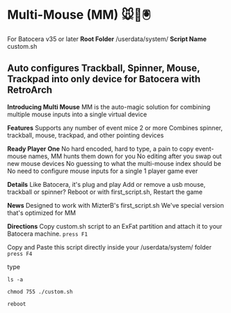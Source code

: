 # Multi-Mouse (MM) 🐭👾🖲️

For Batocera v35 or later
**Root Folder**
/userdata/system/
**Script Name**
custom.sh

## Auto configures Trackball, Spinner, Mouse, Trackpad into only device for Batocera with RetroArch

**Introducing Multi Mouse**
MM is the  auto-magic solution for combining multiple mouse inputs into a single virtual device

**Features**
Supports any number of event mice 2 or more
Combines spinner, trackball, mouse, trackpad, and other pointing devices

**Ready Player One**
No hard encoded, hard to type, a pain to copy event-mouse names, MM hunts them down for you
No editing after you swap out new mouse devices
No guessing to what the multi-mouse index should be
No need to configure mouse inputs for a single 1 player game ever

**Details**
Like Batocera, it's plug and play
Add or remove a usb mouse, trackball or spinner?
Reboot or with first_script.sh, Restart the game

**News**
Designed to work with MizterB's first_script.sh
We've special version that's optimized for MM

**Directions**
Copy custom.sh script to an ExFat partition and attach it to your Batocera machine.
`press F1`

Copy and Paste this script directly inside your /userdata/system/ folder
`press F4`


type

`ls -a`

`chmod 755 ./custom.sh`

`reboot`
